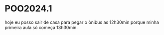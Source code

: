 # POO2024.1

hoje eu posso sair de casa para pegar o ônibus as 12h30min porque minha primeira aula só começa 13h30min.